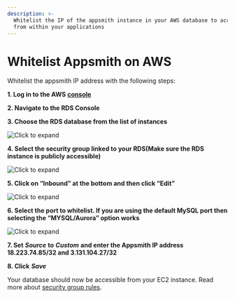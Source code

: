 ```yaml
---
description: >-
  Whitelist the IP of the appsmith instance in your AWS database to access it
  from within your applications
---
```


# Whitelist Appsmith on AWS

Whitelist the appsmith IP address with the following steps:

**1. Log in to the AWS** [**console**](https://aws.amazon.com/console/)

**2. Navigate to the RDS Console**

**3. Choose the RDS database from the list of instances**

![Click to expand](../../.gitbook/assets/chose\_rds.png)

**4. Select the security group linked to your RDS(Make sure the RDS instance is publicly accessible)**

![Click to expand](../../.gitbook/assets/chose\_sg.png)

**5. Click on “Inbound” at the bottom and then click “Edit”**

![Click to expand](../../.gitbook/assets/chose\_inbound.png)

**6. Select the port to whitelist. If you are using the default MySQL port then selecting the “MYSQL/Aurora” option works**

![Click to expand](../../.gitbook/assets/edit\_inbound.png)

**7. Set** _**Source**_ **to** _**Custom**_ **and enter the Appsmith IP address 18.223.74.85/32 and 3.131.104.27/32**

**8. Click** _**Save**_

Your database should now be accessible from your EC2 instance. Read more about [security group rules](https://docs.aws.amazon.com/AmazonRDS/latest/UserGuide/USER\_WorkingWithSecurityGroups.html).
